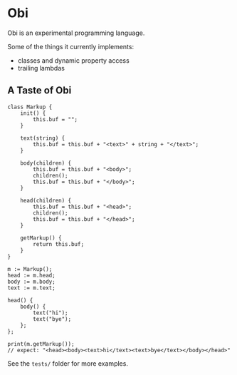 # Obi

Obi is an experimental programming language.

Some of the things it currently implements:
- classes and dynamic property access
- trailing lambdas

## A Taste of Obi

```
class Markup {
    init() {
        this.buf = "";
    }

    text(string) {
        this.buf = this.buf + "<text>" + string + "</text>";
    }

    body(children) {
        this.buf = this.buf + "<body>";
        children();
        this.buf = this.buf + "</body>";
    }

    head(children) {
        this.buf = this.buf + "<head>";
        children();
        this.buf = this.buf + "</head>";
    }

    getMarkup() {
        return this.buf;
    }
}

m := Markup();
head := m.head;
body := m.body;
text := m.text;

head() {
    body() {
        text("hi");
        text("bye");
    };
};

print(m.getMarkup());
// expect: "<head><body><text>hi</text><text>bye</text></body></head>"
```

See the `tests/` folder for more examples.
